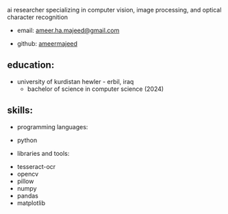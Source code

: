 ai researcher specializing in computer vision, image processing, and optical character recognition
- email: [ameer.ha.majeed@gmail.com](ameer.ha.majeed@gmail.com)
* github: [ameermajeed](https://github.com/ameermajeed)

## education:
* university of kurdistan hewler - erbil, iraq
  * bachelor of science in computer science (2024)

## skills:
- programming languages:
 * python
- libraries and tools:
 * tesseract-ocr
 * opencv
 * pillow
 * numpy
 * pandas
 * matplotlib


